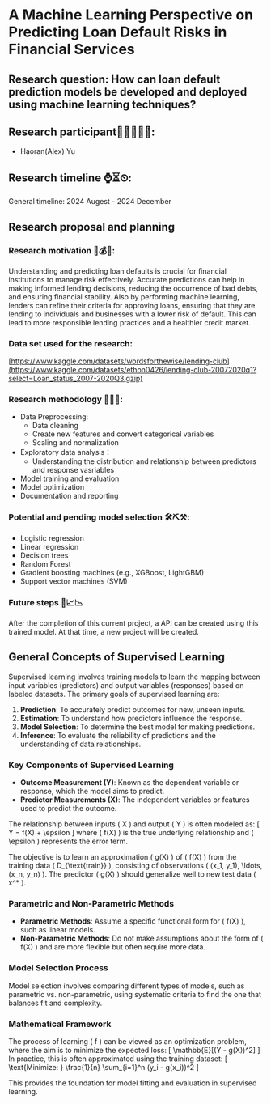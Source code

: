# A Machine Learning Perspective on Predicting Loan Default Risks in Financial Services

## Research question: How can loan default prediction models be developed and deployed using machine learning techniques?

## Research participant👨‍🔬👩‍🔬🥼:
- Haoran(Alex) Yu

## Research timeline ⌚⏳⏲:
General timeline: 2024 Augest - 2024 December

## Research proposal and planning

### Research motivation 🧐💰💵:
Understanding and predicting loan defaults is crucial for financial institutions to manage risk effectively. Accurate predictions can help in making informed lending decisions, reducing the occurrence of bad debts, and ensuring financial stability. Also by performing machine learning, lenders can refine their criteria for approving loans, ensuring that they are lending to individuals and businesses with a lower risk of default. This can lead to more responsible lending practices and a healthier credit market.

### Data set used for the research:
[https://www.kaggle.com/datasets/wordsforthewise/lending-club](https://www.kaggle.com/datasets/ethon0426/lending-club-20072020q1?select=Loan_status_2007-2020Q3.gzip)

### Research methodology 📏🧰🦾:
- Data Preprocessing: 
  - Data cleaning
  - Create new features and convert categorical variables
  - Scaling and normalization
- Exploratory data analysis：
  - Understanding the distribution and relationship between predictors and response vasriables
- Model training and evaluation
- Model optimization
- Documentation and reporting

### Potential and pending model selection 🛠⛏⚒:
- Logistic regression
- Linear regression
- Decision trees
- Random Forest
- Gradient boosting machines (e.g., XGBoost, LightGBM)
- Support vector machines (SVM)

### Future steps 🔮📈📉
After the completion of this current project, a API can be created using this trained model. At that time, a new project will be created.

## General Concepts of Supervised Learning

Supervised learning involves training models to learn the mapping between input variables (predictors) and output variables (responses) based on labeled datasets. The primary goals of supervised learning are:

1. **Prediction**: To accurately predict outcomes for new, unseen inputs.
2. **Estimation**: To understand how predictors influence the response.
3. **Model Selection**: To determine the best model for making predictions.
4. **Inference**: To evaluate the reliability of predictions and the understanding of data relationships.

### Key Components of Supervised Learning

- **Outcome Measurement (Y)**: Known as the dependent variable or response, which the model aims to predict.
- **Predictor Measurements (X)**: The independent variables or features used to predict the outcome.

The relationship between inputs \( X \) and output \( Y \) is often modeled as:
\[
Y = f(X) + \epsilon
\]
where \( f(X) \) is the true underlying relationship and \( \epsilon \) represents the error term.

The objective is to learn an approximation \( g(X) \) of \( f(X) \) from the training data \( D_{\text{train}} \), consisting of observations \( (x_1, y_1), \ldots, (x_n, y_n) \). The predictor \( g(X) \) should generalize well to new test data \( x^* \).

### Parametric and Non-Parametric Methods

- **Parametric Methods**: Assume a specific functional form for \( f(X) \), such as linear models.
- **Non-Parametric Methods**: Do not make assumptions about the form of \( f(X) \) and are more flexible but often require more data.

### Model Selection Process

Model selection involves comparing different types of models, such as parametric vs. non-parametric, using systematic criteria to find the one that balances fit and complexity.

### Mathematical Framework

The process of learning \( f \) can be viewed as an optimization problem, where the aim is to minimize the expected loss:
\[
\mathbb{E}[(Y - g(X))^2]
\]
In practice, this is often approximated using the training dataset:
\[
\text{Minimize: } \frac{1}{n} \sum_{i=1}^n (y_i - g(x_i))^2
\]

This provides the foundation for model fitting and evaluation in supervised learning.
